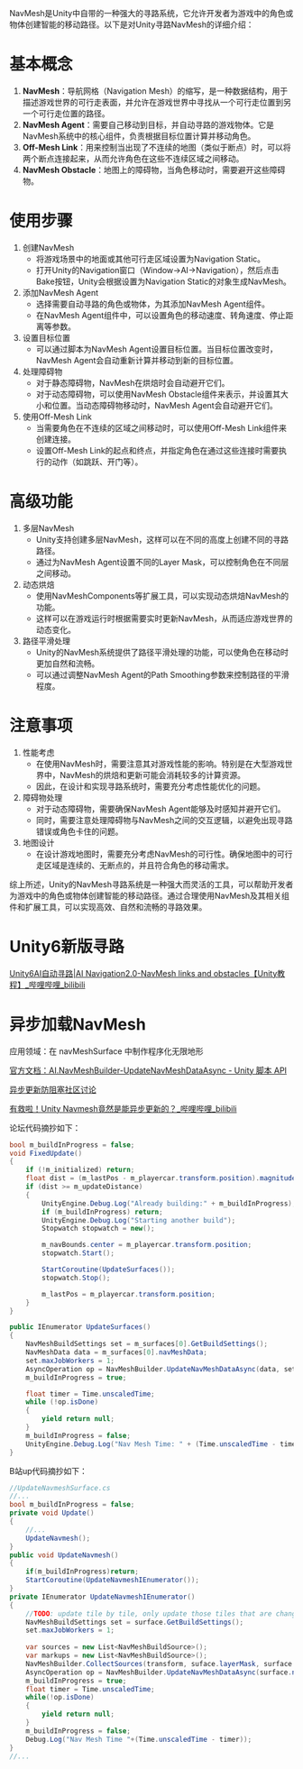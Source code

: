 NavMesh是Unity中自带的一种强大的寻路系统，它允许开发者为游戏中的角色或物体创建智能的移动路径。以下是对Unity寻路NavMesh的详细介绍：

# 基本概念

1. **NavMesh**：导航网格（Navigation Mesh）的缩写，是一种数据结构，用于描述游戏世界的可行走表面，并允许在游戏世界中寻找从一个可行走位置到另一个可行走位置的路径。
2. **NavMesh Agent**：需要自己移动到目标，并自动寻路的游戏物体。它是NavMesh系统中的核心组件，负责根据目标位置计算并移动角色。
3. **Off-Mesh Link**：用来控制当出现了不连续的地图（类似于断点）时，可以将两个断点连接起来，从而允许角色在这些不连续区域之间移动。
4. **NavMesh Obstacle**：地图上的障碍物，当角色移动时，需要避开这些障碍物。

# 使用步骤

1. 创建NavMesh
   - 将游戏场景中的地面或其他可行走区域设置为Navigation Static。
   - 打开Unity的Navigation窗口（Window->AI->Navigation），然后点击Bake按钮，Unity会根据设置为Navigation Static的对象生成NavMesh。
2. 添加NavMesh Agent
   - 选择需要自动寻路的角色或物体，为其添加NavMesh Agent组件。
   - 在NavMesh Agent组件中，可以设置角色的移动速度、转角速度、停止距离等参数。
3. 设置目标位置
   - 可以通过脚本为NavMesh Agent设置目标位置。当目标位置改变时，NavMesh Agent会自动重新计算并移动到新的目标位置。
4. 处理障碍物
   - 对于静态障碍物，NavMesh在烘焙时会自动避开它们。
   - 对于动态障碍物，可以使用NavMesh Obstacle组件来表示，并设置其大小和位置。当动态障碍物移动时，NavMesh Agent会自动避开它们。
5. 使用Off-Mesh Link
   - 当需要角色在不连续的区域之间移动时，可以使用Off-Mesh Link组件来创建连接。
   - 设置Off-Mesh Link的起点和终点，并指定角色在通过这些连接时需要执行的动作（如跳跃、开门等）。

# 高级功能

1. 多层NavMesh
   - Unity支持创建多层NavMesh，这样可以在不同的高度上创建不同的寻路路径。
   - 通过为NavMesh Agent设置不同的Layer Mask，可以控制角色在不同层之间移动。
2. 动态烘焙
   - 使用NavMeshComponents等扩展工具，可以实现动态烘焙NavMesh的功能。
   - 这样可以在游戏运行时根据需要实时更新NavMesh，从而适应游戏世界的动态变化。
3. 路径平滑处理
   - Unity的NavMesh系统提供了路径平滑处理的功能，可以使角色在移动时更加自然和流畅。
   - 可以通过调整NavMesh Agent的Path Smoothing参数来控制路径的平滑程度。

# 注意事项

1. 性能考虑
   - 在使用NavMesh时，需要注意其对游戏性能的影响。特别是在大型游戏世界中，NavMesh的烘焙和更新可能会消耗较多的计算资源。
   - 因此，在设计和实现寻路系统时，需要充分考虑性能优化的问题。
2. 障碍物处理
   - 对于动态障碍物，需要确保NavMesh Agent能够及时感知并避开它们。
   - 同时，需要注意处理障碍物与NavMesh之间的交互逻辑，以避免出现寻路错误或角色卡住的问题。
3. 地图设计
   - 在设计游戏地图时，需要充分考虑NavMesh的可行性。确保地图中的可行走区域是连续的、无断点的，并且符合角色的移动需求。

综上所述，Unity的NavMesh寻路系统是一种强大而灵活的工具，可以帮助开发者为游戏中的角色或物体创建智能的移动路径。通过合理使用NavMesh及其相关组件和扩展工具，可以实现高效、自然和流畅的寻路效果。



# Unity6新版寻路

[Unity6AI自动寻路|AI Navigation2.0-NavMesh links and obstacles【Unity教程】_哔哩哔哩_bilibili](https://www.bilibili.com/video/BV1CMkEYBEQf/)



# 异步加载NavMesh

应用领域：在 navMeshSurface 中制作程序化无限地形

[官方文档：AI.NavMeshBuilder-UpdateNavMeshDataAsync - Unity 脚本 API](https://docs.unity.cn/cn/current/ScriptReference/AI.NavMeshBuilder.UpdateNavMeshDataAsync.html)

[异步更新防阻塞社区讨论](https://discussions.unity.com/t/updatenavmeshdataasync-locking-main-thread/911940/12)

[有救啦！Unity Navmesh竟然是能异步更新的？_哔哩哔哩_bilibili](https://www.bilibili.com/video/BV1YwkwYBEbv)

论坛代码摘抄如下：

```c#
bool m_buildInProgress = false;
void FixedUpdate()
{
    if (!m_initialized) return;
    float dist = (m_lastPos - m_playercar.transform.position).magnitude;
    if (dist >= m_updateDistance)
    {
        UnityEngine.Debug.Log("Already building:" + m_buildInProgress);
        if (m_buildInProgress) return;
        UnityEngine.Debug.Log("Starting another build");
        Stopwatch stopwatch = new();

        m_navBounds.center = m_playercar.transform.position;
        stopwatch.Start();

        StartCoroutine(UpdateSurfaces());
        stopwatch.Stop();

        m_lastPos = m_playercar.transform.position;
    }
}

public IEnumerator UpdateSurfaces()
{
    NavMeshBuildSettings set = m_surfaces[0].GetBuildSettings();
    NavMeshData data = m_surfaces[0].navMeshData;
    set.maxJobWorkers = 1;
    AsyncOperation op = NavMeshBuilder.UpdateNavMeshDataAsync(data, set, m_navSources, m_navBounds);
    m_buildInProgress = true;

    float timer = Time.unscaledTime;
    while (!op.isDone)
    {
        yield return null;
    }
    m_buildInProgress = false;
    UnityEngine.Debug.Log("Nav Mesh Time: " + (Time.unscaledTime - timer));
}
```

B站up代码摘抄如下：

```c#
//UpdateNavmeshSurface.cs
//...
bool m_buildInProgress = false;
private void Update()
{
    //...
    UpdateNavmesh();
}
public void UpdateNavmesh()
{
    if(m_buildInProgress)return;
    StartCoroutine(UpdateNavmeshIEnumerator());
}
private IEnumerator UpdateNavmeshIEnumerator()
{
    //TODO: update tile by tile, only update those tiles that are changed,not the whole map
    NavMeshBuildSettings set = surface.GetBuildSettings();
    set.maxJobWorkers = 1;
    
    var sources = new List<NavMeshBuildSource>();
    var markups = new List<NavMeshBuildSource>();
    NavMeshBuilder.CollectSources(transform, suface.layerMask, surface.useGeometry, surface.defaultArea, markups, sources);
    AsyncOperation op = NavMeshBuilder.UpdateNavMeshDataAsync(surface.navMeshData, set, sources, mmo.Bounds);
    m_buildInProgress = true;
    float timer = Time.unscaledTime;
    while(!op.isDone)
    {
        yield return null;
    }
    m_buildInProgress = false;
    Debug.Log("Nav Mesh Time "+(Time.unscaledTime - timer));
}
//...
```

